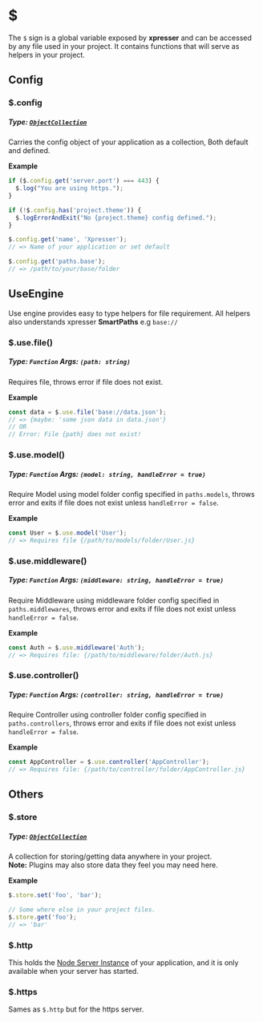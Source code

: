 # $

The `$` sign is a global variable exposed by **xpresser** and can be accessed by any file used in your project. It
contains functions that will serve as helpers in your project.

## Config

### $.config

##### Type: [**`ObjectCollection`**](https://www.npmjs.com/package/object-collection)

Carries the config object of your application as a collection, Both default and defined.

**Example**

```javascript
if ($.config.get('server.port') === 443) {
  $.log("You are using https.");
}

if (!$.config.has('project.theme')) {
  $.logErrorAndExit("No {project.theme} config defined.");
}

$.config.get('name', 'Xpresser');
// => Name of your application or set default

$.config.get('paths.base');
// => /path/to/your/base/folder
```

## UseEngine

Use engine provides easy to type helpers for file requirement. All helpers also understands xpresser **SmartPaths**
e.g `base://`

### $.use.file()

##### Type: `Function` Args: `(path: string)`

Requires file, throws error if file does not exist.

**Example**

```javascript
const data = $.use.file('base://data.json');
// => {maybe: 'some json data in data.json'}
// OR
// Error: File {path} does not exist!
```

### $.use.model()

##### Type: `Function` Args: `(model: string, handleError = true)`

Require Model using model folder config specified in `paths.models`, throws error and exits if file does not exist
unless `handleError = false`.

**Example**

```javascript
const User = $.use.model('User');
// => Requires file {/path/to/models/folder/User.js}
```

### $.use.middleware()

##### Type: `Function` Args: `(middleware: string, handleError = true)`

Require Middleware using middleware folder config specified in `paths.middlewares`, throws error and exits if file does
not exist unless `handleError = false`.

**Example**

```javascript
const Auth = $.use.middleware('Auth');
// => Requires file: {/path/to/middleware/folder/Auth.js}
```

### $.use.controller()

##### Type: `Function` Args: `(controller: string, handleError = true)`

Require Controller using controller folder config specified in `paths.controllers`, throws error and exits if file does
not exist unless `handleError = false`.

**Example**

```javascript
const AppController = $.use.controller('AppController');
// => Requires file: {/path/to/controller/folder/AppController.js}
```

## Others

### $.store

##### Type: [**`ObjectCollection`**](https://www.npmjs.com/package/object-collection)

A collection for storing/getting data anywhere in your project. <br/>
**Note:** Plugins may also store data they feel you may need here.

**Example**

```javascript
$.store.set('foo', 'bar');

// Some where else in your project files.
$.store.get('foo');
// => 'bar'
```

### $.http

This holds the [Node Server Instance](https://nodejs.org/api/http.html) of your application, and it is only available when your server has started.

### $.https

Sames as `$.http` but for the https server.
